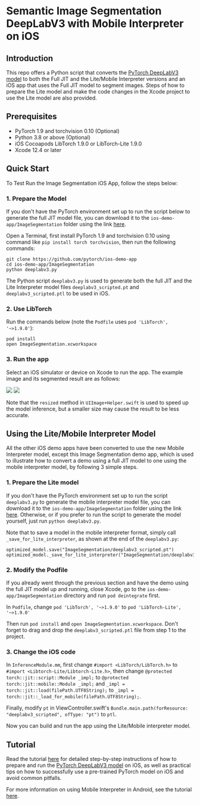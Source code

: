 # Semantic Image Segmentation DeepLabV3 with Mobile Interpreter on iOS

## Introduction

This repo offers a Python script that converts the [PyTorch DeepLabV3 model](https://pytorch.org/hub/pytorch_vision_deeplabv3_resnet101) to both the Full JIT and the Lite/Mobile Interpreter versions and an iOS app that uses the Full JIT model to segment images. Steps of how to prepare the Lite model and make the code changes in the Xcode project to use the Lite model are also provided.

## Prerequisites

* PyTorch 1.9 and torchvision 0.10 (Optional)
* Python 3.8 or above (Optional)
* iOS Cocoapods LibTorch 1.9.0 or LibTorch-Lite 1.9.0
* Xcode 12.4 or later

## Quick Start

To Test Run the Image Segmentation iOS App, follow the steps below:

### 1. Prepare the Model

If you don't have the PyTorch environment set up to run the script below to generate the full JIT model file, you can download it to the `ios-demo-app/ImageSegmentation` folder using the link [here](https://pytorch-mobile-demo-apps.s3.us-east-2.amazonaws.com/deeplabv3_scripted.pt).

Open a Terminal, first install PyTorch 1.9 and torchvision 0.10 using command like `pip install torch torchvision`, then run the following commands:

```
git clone https://github.com/pytorch/ios-demo-app
cd ios-demo-app/ImageSegmentation
python deeplabv3.py
```

The Python script `deeplabv3.py` is used to generate both the full JIT and the Lite Interpreter model files `deeplabv3_scripted.pt` and `deeplabv3_scripted.ptl` to be used in iOS.

### 2. Use LibTorch

Run the commands below (note the `Podfile` uses `pod 'LibTorch', '~>1.9.0'`):

```
pod install
open ImageSegmentation.xcworkspace
```

### 3. Run the app
Select an iOS simulator or device on Xcode to run the app. The example image and its segmented result are as follows:

![](screenshot1.png)
![](screenshot2.png)

Note that the `resized` method in `UIImage+Helper.swift` is used to speed up the model inference, but a smaller size may cause the result to be less accurate.

## Using the Lite/Mobile Interpreter Model

All the other iOS demo apps have been converted to use the new Mobile Interpreter model, except this Image Segmentation demo app, which is used to illustrate how to convert a demo using a full JIT model to one using the mobile interpreter model, by following 3 simple steps.

### 1. Prepare the Lite model

If you don't have the PyTorch environment set up to run the script `deeplabv3.py` to generate the mobile interpreter model file, you can download it to the `ios-demo-app/ImageSegmentation` folder using the link [here](https://pytorch-mobile-demo-apps.s3.us-east-2.amazonaws.com/deeplabv3_scripted.ptl). Otherwise, or if you prefer to run the script to generate the model yourself, just run `python deeplabv3.py`.

Note that to save a model in the mobile interpreter format, simply call `_save_for_lite_interpreter`, as shown at the end of the `deeplabv3.py`:
```
optimized_model.save("ImageSegmentation/deeplabv3_scripted.pt")
optimized_model._save_for_lite_interpreter("ImageSegmentation/deeplabv3_scripted.ptl")
```

### 2. Modify the Podfile

If you already went through the previous section and have the demo using the full JIT model up and running, close Xcode, go to the `ios-demo-app/ImageSegmentation` directory and run `pod deintegrate` first.

In `Podfile`, change `pod 'LibTorch', '~>1.9.0'` to `pod 'LibTorch-Lite', '~>1.9.0'`

Then run `pod install` and `open ImageSegmentation.xcworkspace`. Don't forget to drag and drop the `deeplabv3_scripted.ptl` file from step 1 to the project.

### 3. Change the iOS code

In `InferenceModule.mm`, first change `#import <LibTorch/LibTorch.h>` to `#import <Libtorch-Lite/Libtorch-Lite.h>`, then change `@protected torch::jit::script::Module _impl;` to `@protected torch::jit::mobile::Module _impl;` and `_impl = torch::jit::load(filePath.UTF8String);` to `_impl = torch::jit::_load_for_mobile(filePath.UTF8String);`.

Finally, modify `pt` in ViewController.swift's `Bundle.main.path(forResource: "deeplabv3_scripted", ofType: "pt")` to `ptl`.

Now you can build and run the app using the Lite/Mobile interpreter model.

## Tutorial

Read the tutorial [here](https://pytorch.org/tutorials/beginner/deeplabv3_on_ios.html) for detailed step-by-step instructions of how to prepare and run the [PyTorch DeepLabV3 model](https://pytorch.org/hub/pytorch_vision_deeplabv3_resnet101) on iOS, as well as practical tips on how to successfully use a pre-trained PyTorch model on iOS and avoid common pitfalls.

For more information on using Mobile Interpreter in Android, see the tutorial [here](https://pytorch.org/tutorials/recipes/mobile_interpreter.html).
